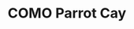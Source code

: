 ---
title:			"COMO Parrot Cay"
post_path:	2018-04-21-como-parrot-cay
date_start:	2018/04/21
date_end:		2018/04/23
lat:        24.3866
lon:        54.2784
metadata:
  - year: 2018
  - type: hotel
  - countries:
      - Turks and Caicos
  - continents:
      - North America
  - regions:
      - Caribbean
photos:
  - ext:		01.jpg
    class:	vertical
    text:   "COMO Parrot Cay · Turks and Caicos Islands"
---
